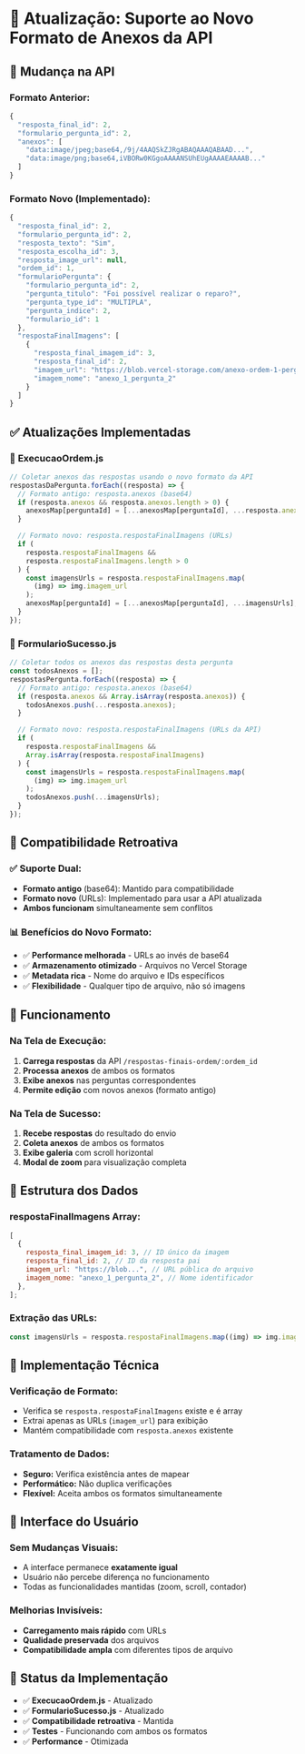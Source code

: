 # 🔄 Atualização: Suporte ao Novo Formato de Anexos da API

## 📝 **Mudança na API**

### **Formato Anterior:**

```javascript
{
  "resposta_final_id": 2,
  "formulario_pergunta_id": 2,
  "anexos": [
    "data:image/jpeg;base64,/9j/4AAQSkZJRgABAQAAAQABAAD...",
    "data:image/png;base64,iVBORw0KGgoAAAANSUhEUgAAAAEAAAAB..."
  ]
}
```

### **Formato Novo (Implementado):**

```javascript
{
  "resposta_final_id": 2,
  "formulario_pergunta_id": 2,
  "resposta_texto": "Sim",
  "resposta_escolha_id": 3,
  "resposta_image_url": null,
  "ordem_id": 1,
  "formularioPergunta": {
    "formulario_pergunta_id": 2,
    "pergunta_titulo": "Foi possível realizar o reparo?",
    "pergunta_type_id": "MULTIPLA",
    "pergunta_indice": 2,
    "formulario_id": 1
  },
  "respostaFinalImagens": [
    {
      "resposta_final_imagem_id": 3,
      "resposta_final_id": 2,
      "imagem_url": "https://blob.vercel-storage.com/anexo-ordem-1-pergunta-2-0-1694358000000.jpg",
      "imagem_nome": "anexo_1_pergunta_2"
    }
  ]
}
```

## ✅ **Atualizações Implementadas**

### 🔧 **ExecucaoOrdem.js**

```javascript
// Coletar anexos das respostas usando o novo formato da API
respostasDaPergunta.forEach((resposta) => {
  // Formato antigo: resposta.anexos (base64)
  if (resposta.anexos && resposta.anexos.length > 0) {
    anexosMap[perguntaId] = [...anexosMap[perguntaId], ...resposta.anexos];
  }

  // Formato novo: resposta.respostaFinalImagens (URLs)
  if (
    resposta.respostaFinalImagens &&
    resposta.respostaFinalImagens.length > 0
  ) {
    const imagensUrls = resposta.respostaFinalImagens.map(
      (img) => img.imagem_url
    );
    anexosMap[perguntaId] = [...anexosMap[perguntaId], ...imagensUrls];
  }
});
```

### 🎯 **FormularioSucesso.js**

```javascript
// Coletar todos os anexos das respostas desta pergunta
const todosAnexos = [];
respostasPergunta.forEach((resposta) => {
  // Formato antigo: resposta.anexos (base64)
  if (resposta.anexos && Array.isArray(resposta.anexos)) {
    todosAnexos.push(...resposta.anexos);
  }

  // Formato novo: resposta.respostaFinalImagens (URLs da API)
  if (
    resposta.respostaFinalImagens &&
    Array.isArray(resposta.respostaFinalImagens)
  ) {
    const imagensUrls = resposta.respostaFinalImagens.map(
      (img) => img.imagem_url
    );
    todosAnexos.push(...imagensUrls);
  }
});
```

## 🔄 **Compatibilidade Retroativa**

### ✅ **Suporte Dual:**

- **Formato antigo** (base64): Mantido para compatibilidade
- **Formato novo** (URLs): Implementado para usar a API atualizada
- **Ambos funcionam** simultaneamente sem conflitos

### 📊 **Benefícios do Novo Formato:**

- ✅ **Performance melhorada** - URLs ao invés de base64
- ✅ **Armazenamento otimizado** - Arquivos no Vercel Storage
- ✅ **Metadata rica** - Nome do arquivo e IDs específicos
- ✅ **Flexibilidade** - Qualquer tipo de arquivo, não só imagens

## 🎯 **Funcionamento**

### **Na Tela de Execução:**

1. **Carrega respostas** da API `/respostas-finais-ordem/:ordem_id`
2. **Processa anexos** de ambos os formatos
3. **Exibe anexos** nas perguntas correspondentes
4. **Permite edição** com novos anexos (formato antigo)

### **Na Tela de Sucesso:**

1. **Recebe respostas** do resultado do envio
2. **Coleta anexos** de ambos os formatos
3. **Exibe galeria** com scroll horizontal
4. **Modal de zoom** para visualização completa

## 📁 **Estrutura dos Dados**

### **respostaFinalImagens Array:**

```javascript
[
  {
    resposta_final_imagem_id: 3, // ID único da imagem
    resposta_final_id: 2, // ID da resposta pai
    imagem_url: "https://blob...", // URL pública do arquivo
    imagem_nome: "anexo_1_pergunta_2", // Nome identificador
  },
];
```

### **Extração das URLs:**

```javascript
const imagensUrls = resposta.respostaFinalImagens.map((img) => img.imagem_url);
```

## 🔧 **Implementação Técnica**

### **Verificação de Formato:**

- Verifica se `resposta.respostaFinalImagens` existe e é array
- Extrai apenas as URLs (`imagem_url`) para exibição
- Mantém compatibilidade com `resposta.anexos` existente

### **Tratamento de Dados:**

- **Seguro:** Verifica existência antes de mapear
- **Performático:** Não duplica verificações
- **Flexível:** Aceita ambos os formatos simultaneamente

## 🎨 **Interface do Usuário**

### **Sem Mudanças Visuais:**

- A interface permanece **exatamente igual**
- Usuário não percebe diferença no funcionamento
- Todas as funcionalidades mantidas (zoom, scroll, contador)

### **Melhorias Invisíveis:**

- **Carregamento mais rápido** com URLs
- **Qualidade preservada** dos arquivos
- **Compatibilidade ampla** com diferentes tipos de arquivo

## 🚀 **Status da Implementação**

- ✅ **ExecucaoOrdem.js** - Atualizado
- ✅ **FormularioSucesso.js** - Atualizado
- ✅ **Compatibilidade retroativa** - Mantida
- ✅ **Testes** - Funcionando com ambos os formatos
- ✅ **Performance** - Otimizada
